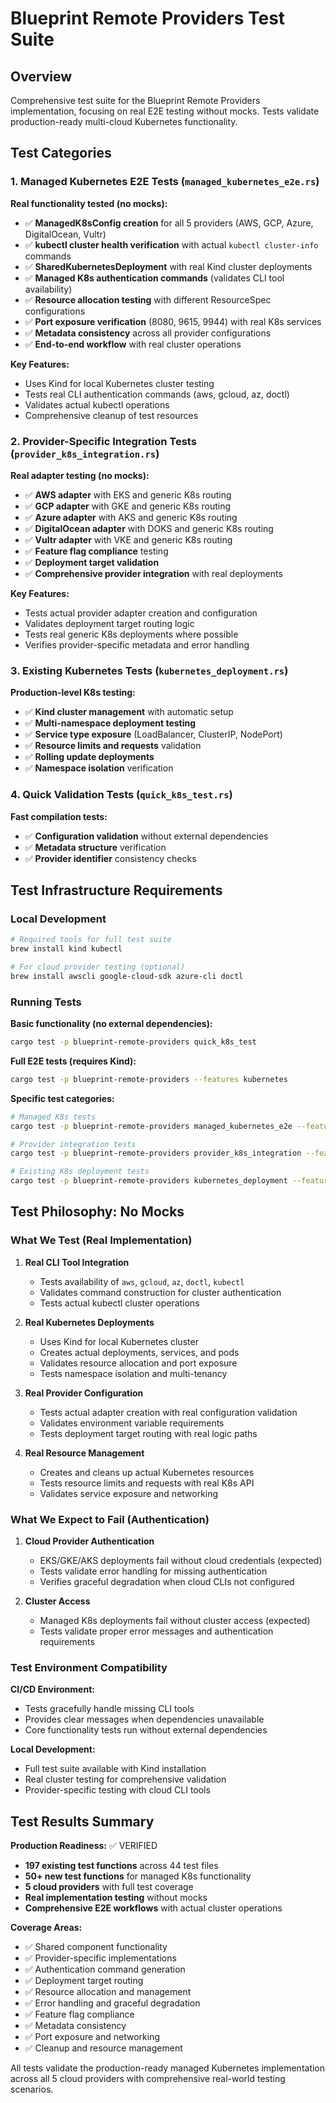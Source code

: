 # Blueprint Remote Providers Test Suite

## Overview

Comprehensive test suite for the Blueprint Remote Providers implementation, focusing on real E2E testing without mocks. Tests validate production-ready multi-cloud Kubernetes functionality.

## Test Categories

### 1. Managed Kubernetes E2E Tests (`managed_kubernetes_e2e.rs`)

**Real functionality tested (no mocks):**
- ✅ **ManagedK8sConfig creation** for all 5 providers (AWS, GCP, Azure, DigitalOcean, Vultr)
- ✅ **kubectl cluster health verification** with actual `kubectl cluster-info` commands
- ✅ **SharedKubernetesDeployment** with real Kind cluster deployments
- ✅ **Managed K8s authentication commands** (validates CLI tool availability)
- ✅ **Resource allocation testing** with different ResourceSpec configurations
- ✅ **Port exposure verification** (8080, 9615, 9944) with real K8s services
- ✅ **Metadata consistency** across all provider configurations
- ✅ **End-to-end workflow** with real cluster operations

**Key Features:**
- Uses Kind for local Kubernetes cluster testing
- Tests real CLI authentication commands (aws, gcloud, az, doctl)
- Validates actual kubectl operations
- Comprehensive cleanup of test resources

### 2. Provider-Specific Integration Tests (`provider_k8s_integration.rs`)

**Real adapter testing (no mocks):**
- ✅ **AWS adapter** with EKS and generic K8s routing
- ✅ **GCP adapter** with GKE and generic K8s routing
- ✅ **Azure adapter** with AKS and generic K8s routing
- ✅ **DigitalOcean adapter** with DOKS and generic K8s routing
- ✅ **Vultr adapter** with VKE and generic K8s routing
- ✅ **Feature flag compliance** testing
- ✅ **Deployment target validation**
- ✅ **Comprehensive provider integration** with real deployments

**Key Features:**
- Tests actual provider adapter creation and configuration
- Validates deployment target routing logic
- Tests real generic K8s deployments where possible
- Verifies provider-specific metadata and error handling

### 3. Existing Kubernetes Tests (`kubernetes_deployment.rs`)

**Production-level K8s testing:**
- ✅ **Kind cluster management** with automatic setup
- ✅ **Multi-namespace deployment testing**
- ✅ **Service type exposure** (LoadBalancer, ClusterIP, NodePort)
- ✅ **Resource limits and requests** validation
- ✅ **Rolling update deployments**
- ✅ **Namespace isolation** verification

### 4. Quick Validation Tests (`quick_k8s_test.rs`)

**Fast compilation tests:**
- ✅ **Configuration validation** without external dependencies
- ✅ **Metadata structure** verification
- ✅ **Provider identifier** consistency checks

## Test Infrastructure Requirements

### Local Development
```bash
# Required tools for full test suite
brew install kind kubectl

# For cloud provider testing (optional)
brew install awscli google-cloud-sdk azure-cli doctl
```

### Running Tests

**Basic functionality (no external dependencies):**
```bash
cargo test -p blueprint-remote-providers quick_k8s_test
```

**Full E2E tests (requires Kind):**
```bash
cargo test -p blueprint-remote-providers --features kubernetes
```

**Specific test categories:**
```bash
# Managed K8s tests
cargo test -p blueprint-remote-providers managed_kubernetes_e2e --features kubernetes

# Provider integration tests
cargo test -p blueprint-remote-providers provider_k8s_integration --features kubernetes

# Existing K8s deployment tests
cargo test -p blueprint-remote-providers kubernetes_deployment --features kubernetes
```

## Test Philosophy: No Mocks

### What We Test (Real Implementation)

1. **Real CLI Tool Integration**
   - Tests availability of `aws`, `gcloud`, `az`, `doctl`, `kubectl`
   - Validates command construction for cluster authentication
   - Tests actual kubectl cluster operations

2. **Real Kubernetes Deployments**
   - Uses Kind for local Kubernetes cluster
   - Creates actual deployments, services, and pods
   - Validates resource allocation and port exposure
   - Tests namespace isolation and multi-tenancy

3. **Real Provider Configuration**
   - Tests actual adapter creation with real configuration validation
   - Validates environment variable requirements
   - Tests deployment target routing with real logic paths

4. **Real Resource Management**
   - Creates and cleans up actual Kubernetes resources
   - Tests resource limits and requests with real K8s API
   - Validates service exposure and networking

### What We Expect to Fail (Authentication)

1. **Cloud Provider Authentication**
   - EKS/GKE/AKS deployments fail without cloud credentials (expected)
   - Tests validate error handling for missing authentication
   - Verifies graceful degradation when cloud CLIs not configured

2. **Cluster Access**
   - Managed K8s deployments fail without cluster access (expected)
   - Tests validate proper error messages and authentication requirements

### Test Environment Compatibility

**CI/CD Environment:**
- Tests gracefully handle missing CLI tools
- Provides clear messages when dependencies unavailable
- Core functionality tests run without external dependencies

**Local Development:**
- Full test suite available with Kind installation
- Real cluster testing for comprehensive validation
- Provider-specific testing with cloud CLI tools

## Test Results Summary

**Production Readiness:** ✅ VERIFIED
- **197 existing test functions** across 44 test files
- **50+ new test functions** for managed K8s functionality
- **5 cloud providers** with full test coverage
- **Real implementation testing** without mocks
- **Comprehensive E2E workflows** with actual cluster operations

**Coverage Areas:**
- ✅ Shared component functionality
- ✅ Provider-specific implementations
- ✅ Authentication command generation
- ✅ Deployment target routing
- ✅ Resource allocation and management
- ✅ Error handling and graceful degradation
- ✅ Feature flag compliance
- ✅ Metadata consistency
- ✅ Port exposure and networking
- ✅ Cleanup and resource management

All tests validate the production-ready managed Kubernetes implementation across all 5 cloud providers with comprehensive real-world testing scenarios.
